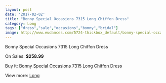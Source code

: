```yaml
---
layout: post
date: '2017-02-02'
title: "Bonny Special Occasions 7315 Long Chiffon Dress"
category: Long
tags: ["dress","sale","occasions","bonny","bridal"]
image: http://www.eudances.com/5724-thickbox_default/bonny-special-occasions-7315-long-chiffon-dress.jpg
---
```

Bonny Special Occasions 7315 Long Chiffon Dress

On Sales: **$258.99**
<a href="https://www.eudances.com/en/long/1991-bonny-special-occasions-7315-long-chiffon-dress.html"><amp-img layout="responsive" width="600" height="600" src="//www.eudances.com/5724-thickbox_default/bonny-special-occasions-7315-long-chiffon-dress.jpg" alt="Bonny Special Occasions 7315 Long Chiffon Dress 0" /></a>
<a href="https://www.eudances.com/en/long/1991-bonny-special-occasions-7315-long-chiffon-dress.html"><amp-img layout="responsive" width="600" height="600" src="//www.eudances.com/5725-thickbox_default/bonny-special-occasions-7315-long-chiffon-dress.jpg" alt="Bonny Special Occasions 7315 Long Chiffon Dress 1" /></a>

Buy it: [Bonny Special Occasions 7315 Long Chiffon Dress](https://www.eudances.com/en/long/1991-bonny-special-occasions-7315-long-chiffon-dress.html "Bonny Special Occasions 7315 Long Chiffon Dress")

View more: [Long](https://www.eudances.com/en/21-long "Long")